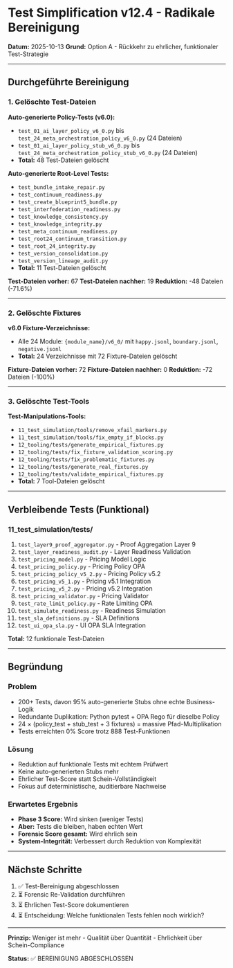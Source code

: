 # Test Simplification v12.4 - Radikale Bereinigung

**Datum:** 2025-10-13
**Grund:** Option A - Rückkehr zu ehrlicher, funktionaler Test-Strategie

---

## Durchgeführte Bereinigung

### 1. Gelöschte Test-Dateien

**Auto-generierte Policy-Tests (v6.0):**
- `test_01_ai_layer_policy_v6_0.py` bis `test_24_meta_orchestration_policy_v6_0.py` (24 Dateien)
- `test_01_ai_layer_policy_stub_v6_0.py` bis `test_24_meta_orchestration_policy_stub_v6_0.py` (24 Dateien)
- **Total:** 48 Test-Dateien gelöscht

**Auto-generierte Root-Level Tests:**
- `test_bundle_intake_repair.py`
- `test_continuum_readiness.py`
- `test_create_blueprint5_bundle.py`
- `test_interfederation_readiness.py`
- `test_knowledge_consistency.py`
- `test_knowledge_integrity.py`
- `test_meta_continuum_readiness.py`
- `test_root24_continuum_transition.py`
- `test_root_24_integrity.py`
- `test_version_consolidation.py`
- `test_version_lineage_audit.py`
- **Total:** 11 Test-Dateien gelöscht

**Test-Dateien vorher:** 67
**Test-Dateien nachher:** 19
**Reduktion:** -48 Dateien (-71.6%)

---

### 2. Gelöschte Fixtures

**v6.0 Fixture-Verzeichnisse:**
- Alle 24 Module: `{module_name}/v6_0/` mit `happy.jsonl`, `boundary.jsonl`, `negative.jsonl`
- **Total:** 24 Verzeichnisse mit 72 Fixture-Dateien gelöscht

**Fixture-Dateien vorher:** 72
**Fixture-Dateien nachher:** 0
**Reduktion:** -72 Dateien (-100%)

---

### 3. Gelöschte Test-Tools

**Test-Manipulations-Tools:**
- `11_test_simulation/tools/remove_xfail_markers.py`
- `11_test_simulation/tools/fix_empty_if_blocks.py`
- `12_tooling/tests/generate_empirical_fixtures.py`
- `12_tooling/tests/fix_fixture_validation_scoring.py`
- `12_tooling/tests/fix_problematic_fixtures.py`
- `12_tooling/tests/generate_real_fixtures.py`
- `12_tooling/tests/validate_empirical_fixtures.py`
- **Total:** 7 Tool-Dateien gelöscht

---

## Verbleibende Tests (Funktional)

### 11_test_simulation/tests/

1. `test_layer9_proof_aggregator.py` - Proof Aggregation Layer 9
2. `test_layer_readiness_audit.py` - Layer Readiness Validation
3. `test_pricing_model.py` - Pricing Model Logic
4. `test_pricing_policy.py` - Pricing Policy OPA
5. `test_pricing_policy_v5_2.py` - Pricing Policy v5.2
6. `test_pricing_v5_1.py` - Pricing v5.1 Integration
7. `test_pricing_v5_2.py` - Pricing v5.2 Integration
8. `test_pricing_validator.py` - Pricing Validator
9. `test_rate_limit_policy.py` - Rate Limiting OPA
10. `test_simulate_readiness.py` - Readiness Simulation
11. `test_sla_definitions.py` - SLA Definitions
12. `test_ui_opa_sla.py` - UI OPA SLA Integration

**Total:** 12 funktionale Test-Dateien

---

## Begründung

### Problem
- 200+ Tests, davon 95% auto-generierte Stubs ohne echte Business-Logik
- Redundante Duplikation: Python pytest + OPA Rego für dieselbe Policy
- 24 × (policy_test + stub_test + 3 fixtures) = massive Pfad-Multiplikation
- Tests erreichten 0% Score trotz 888 Test-Funktionen

### Lösung
- Reduktion auf funktionale Tests mit echtem Prüfwert
- Keine auto-generierten Stubs mehr
- Ehrlicher Test-Score statt Schein-Vollständigkeit
- Fokus auf deterministische, auditierbare Nachweise

### Erwartetes Ergebnis
- **Phase 3 Score:** Wird sinken (weniger Tests)
- **Aber:** Tests die bleiben, haben echten Wert
- **Forensic Score gesamt:** Wird ehrlich sein
- **System-Integrität:** Verbessert durch Reduktion von Komplexität

---

## Nächste Schritte

1. ✅ Test-Bereinigung abgeschlossen
2. ⏳ Forensic Re-Validation durchführen
3. ⏳ Ehrlichen Test-Score dokumentieren
4. ⏳ Entscheidung: Welche funktionalen Tests fehlen noch wirklich?

---

**Prinzip:** Weniger ist mehr - Qualität über Quantität - Ehrlichkeit über Schein-Compliance

**Status:** ✅ BEREINIGUNG ABGESCHLOSSEN
